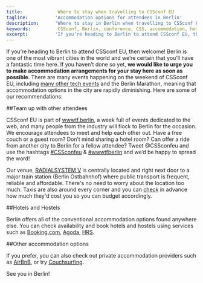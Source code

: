 ```yaml
---
title:             Where to stay when travelling to CSSconf EU
tagline:          'Accommodation options for attendees in Berlin'
description:      'Where to stay in Berlin when travelling to CSSconf EU'
keywords:          CSSconf, Berlin, conference, CSS, accommodation, hotel, hostel, AirBnB
excerpt:          'If you’re heading to Berlin to attend CSSconf EU, then welcome! Berlin is one of the most vibrant cities in the world and we’re certain that you’ll have a fantastic time here. If you haven’t done so yet, we would like to urge you to make your accommodation arrangements for your stay here as soon as possible.'
---
```


If you’re heading to Berlin to attend CSSconf EU, then welcome! Berlin is one of the most vibrant cities in the world and we’re certain that you’ll have a fantastic time here. If you haven’t done so yet, **we would like to urge you to make accommodation arrangements for your stay here as soon as possible**. There are many events happening on the weekend of CSSconf EU, including [many other tech events](http://wwwtf.berlin/) and the Berlin Marathon, meaning that accommodation options in the city are rapidly diminishing. Here are some of our recommendations:

##Team up with other attendees

CSSconf EU is part of [wwwtf.berlin](http://wwwtf.berlin), a week full of events dedicated to the web, and many people from the industry will flock to Berlin for the occasion. We encourage attendees to meet and help each other out. Have a free couch or a guest room? Don’t mind sharing a hotel room? Can offer a ride from another city to Berlin for a fellow attendee? Tweet @CSSconfeu and use the hashtags [#CSSconfeu](https://twitter.com/hashtag/cssconfeu) & [#wwwtfberlin](https://twitter.com/hashtag/wwwtfberlin) and we’d be happy to spread the word!

Our venue, [RADIALSYSTEM V](https://www.google.de/maps/place/RADIALSYSTEM+V/@52.5102922,13.4286193,15z/data=!4m2!3m1!1s0x0:0xf3893f5141a5c0fc?sa=X&ved=0CJEBEPwSMBBqFQoTCPCl_7vv2McCFcRZLAodI7MFPg) is centrally located and right next door to a major train station (Berlin Ostbahnhof) where public transport is frequent, reliable and affordable. There's no need to worry about the location too much. Taxis are also around every corner and you can [check](http://www.taxiverband-berlin.de/taxikunden/tarifrechner.php) in advance how much they'd cost you so you can budget accordingly.

##Hotels and Hostels

Berlin offers all of the conventional accommodation options found anywhere else. You can check availability and book hotels and hostels using services such as [Booking.com](http://www.booking.com/), [Agoda](http://www.agoda.com/), [HRS](http://www.hrs.de/).

##Other accommodation options

If you prefer, you can also check out private accommodation providers such as [AirBnB](https://www.airbnb.com/s/Berlin--Germany), or try [Couchsurfing](https://www.couchsurfing.com/places/Europe/Germany/Berlin).

See you in Berlin!

